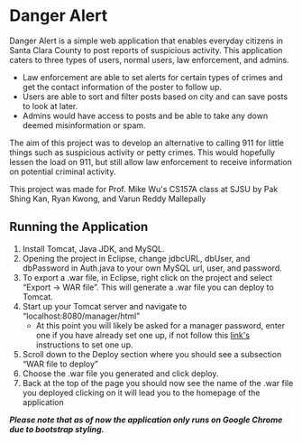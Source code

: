 # Danger Alert
Danger Alert is a simple web application that enables everyday citizens in Santa Clara County to post reports of suspicious activity. This application caters to three types of users, normal users, law enforcement, and admins. 
* Law enforcement are able to set alerts for certain types of crimes and get the contact information of the poster to follow up. 
* Users are able to sort and filter posts based on city and can save posts to look at later. 
* Admins would have access to posts and be able to take any down deemed misinformation or spam.

The aim of this project was to develop an alternative to calling 911 for little things such as suspicious activity or petty crimes. This would hopefully lessen the load on 911, but still allow law enforcement to receive information on potential criminal activity.

This project was made for Prof. Mike Wu's CS157A class at SJSU by Pak Shing Kan, Ryan Kwong, and Varun Reddy Mallepally

## Running the Application
1. Install Tomcat, Java JDK, and MySQL. 
2. Opening the project in Eclipse, change jdbcURL, dbUser, and dbPassword in Auth.java to your own MySQL url, user, and password.
3. To export a .war file, in Eclipse, right click on the project and select “Export -> WAR file”. This will generate a .war file you can deploy to Tomcat.
4. Start up your Tomcat server and navigate to “localhost:8080/manager/html”
   - At this point you will likely be asked for a manager password, enter one if you have already set one up, if not follow this [link's](http://tomcat.apache.org/tomcat-8.0-doc/manager-howto.html#Configuring_Manager_Application_Access) instructions to set one up.
5. Scroll down to the Deploy section where you should see a subsection “WAR file to deploy” 
6. Choose the .war file you generated and click deploy.
7. Back at the top of the page you should now see the name of the .war file you deployed clicking on it will lead you to the homepage of the application

_**Please note that as of now the application only runs on Google Chrome due to bootstrap styling.**_
